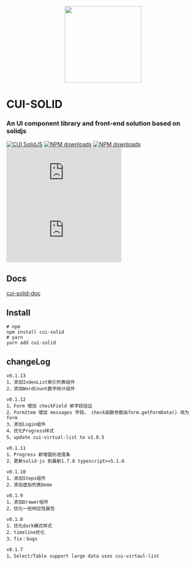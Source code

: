 <p align="center">
    <a href="https://cqb325.gitee.io/cui-solid-doc">
        <img width="200" src="https://gitee.com/cqb325/cui-solid/raw/master/examples/assets/images/logo.svg">
    </a>
</p>

<h1>
CUI-SOLID
    <h3>An UI component library and front-end solution based on solidjs</h3>
</h1>

[![CUI SolidJS](https://img.shields.io/npm/v/cui-solid.svg?style=flat-square)](https://www.npmjs.org/package/cui-solid)
[![NPM downloads](https://img.shields.io/npm/dm/cui-solid.svg?style=flat-square)](https://npmjs.org/package/cui-solid)
[![NPM downloads](https://img.shields.io/npm/dt/cui-solid.svg?style=flat-square)](https://npmjs.org/package/cui-solid)
![JS gzip size](https://img.badgesize.io/https:/unpkg.com/cui-solid/dist/cui.min.esm.js?label=gzip%20size%3A%20JS&compression=gzip&style=flat-square)
![CSS gzip size](https://img.badgesize.io/https://unpkg.com/cui-solid/dist/styles/cui.css?compression=gzip&label=gzip%20size:%20CSS&style=flat-square)
## Docs
[cui-solid-doc](https://cqb325.gitee.io/cui-solid-doc "cui-solid-doc")

## Install

    # npm
    npm install cui-solid
    # yarn
    yarn add cui-solid

## changeLog
    v0.1.13
    1、添加IndexList索引列表组件
    2、添加WordCount数字统计组件

    v0.1.12
    1、Form 增加 checkField 单字段验证
    2、FormItem 增加 messages 字段， check函数参数由form.getFormData() 改为 form
    3、添加Login组件
    4、优化Progress样式
    5、update cui-virtual-list to v1.0.5

    v0.1.11
    1、Progress 新增圆形进度条
    2、更新solid-js 到最新1.7.8 typescript>=5.1.6

    v0.1.10
    1、添加Steps组件
    2、添加虚拟列表Demo

    v0.1.9
    1、添加Drawer组件
    2、优化一些响应性属性
    
    v0.1.8
    1、优化dark模式样式
    2、timeline优化
    3、fix：bugs

    v0.1.7 
    1、Select/Table support large data uses cui-virtaul-list